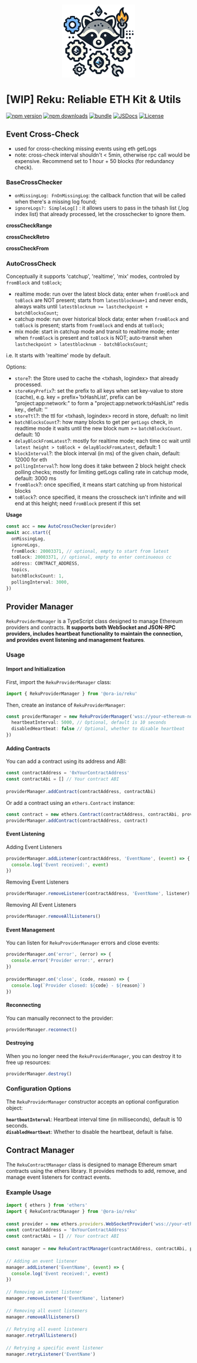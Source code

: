 <div align="center"><img src="https://github.com/ora-io/ora-stack/blob/main/assets/reku.logo.png?raw=true" alt="Reku Icon" width="200"  /></div>

# [WIP] Reku: Reliable ETH Kit & Utils

[![npm version][npm-version-src]][npm-version-href]
[![npm downloads][npm-downloads-src]][npm-downloads-href]
[![bundle][bundle-src]][bundle-href]
[![JSDocs][jsdocs-src]][jsdocs-href]
[![License][license-src]][license-href]

<!-- Badges -->

[npm-version-src]: https://img.shields.io/npm/v/@ora-io/reku?style=flat&colorA=080f12&colorB=6e70d4
[npm-version-href]: https://npmjs.com/package/@ora-io/reku
[npm-downloads-src]: https://img.shields.io/npm/dm/@ora-io/reku?style=flat&colorA=080f12&colorB=6e70d4
[npm-downloads-href]: https://npmjs.com/package/@ora-io/reku
[bundle-src]: https://img.shields.io/bundlephobia/minzip/@ora-io/reku?style=flat&colorA=080f12&colorB=6e70d4&label=minzip
[bundle-href]: https://bundlephobia.com/result?p=@ora-io/reku
[license-src]: https://img.shields.io/badge/License-MIT-yellow.svg?style=flat&colorA=080f12&colorB=6e70d4
[license-href]: https://github.com/ora-io/ora-stack/blob/main/LICENSE
[jsdocs-src]: https://img.shields.io/badge/jsdocs-reference-080f12?style=flat&colorA=080f12&colorB=6e70d4
[jsdocs-href]: https://www.jsdocs.io/package/@ora-io/reku

## Event Cross-Check
- used for cross-checking missing events using eth getLogs
- note: cross-check interval shouldn't < 5min, otherwise rpc call would be expensive. Recommend set to 1 hour + 50 blocks (for redundancy check).

### BaseCrossChecker
- `onMissingLog: FnOnMissingLog`: the callback function that will be called when there's a missing log found;
- `ignoreLogs?: SimpleLog[]` : it allows users to pass in the txhash list (,log index list) that already processed, let the crosschecker to ignore them.

**crossCheckRange**

**crossCheckRetro**

**crossCheckFrom**

### AutoCrossCheck
Conceptually it supports 'catchup', 'realtime', 'mix' modes, controled by `fromBlock` and `toBlock`;
- realtime mode: run over the latest block data; enter when `fromBlock` and `toBlock` are NOT present; starts from `latestblocknum+1` and never ends, always waits until `latestblocknum >= lastcheckpoint + batchBlocksCount`;
- catchup mode: run over historical block data; enter when `fromBlock` and `toBlock` is present; starts from `fromBlock` and ends at `toBlock`;
- mix mode: start in catchup mode and transit to realtime mode; enter when `fromBlock` is present and `toBlock` is NOT; auto-transit when `lastcheckpoint > latestblocknum - batchBlocksCount`;

i.e. It starts with 'realtime' mode by default.

Options:
- `store`?: the Store used to cache the <txhash, logindex> that already processed.
- `storeKeyPrefix`?: set the prefix to all keys when set key-value to store (cache), e.g. key = prefix+'txHashList', prefix can be "project:app:network:" to form a "project:app:network:txHashList" redis key., defult: ''
- `storeTtl`?: the ttl for <txhash, logindex> record in store, defualt: no limit
- `batchBlocksCount`?: how many blocks to get per `getLogs` check, in readtime mode it waits until the new block num >= `batchBlocksCount`. default: 10
- `delayBlockFromLatest`?: mostly for realtime mode; each time cc wait until `latest height > toBlock + delayBlockFromLatest`, default: 1
- `blockInterval`?: the block interval (in ms) of the given chain, default: 12000 for eth
- `pollingInterval`?: how long does it take between 2 block height check polling checks; mostly for limiting getLogs calling rate in catchup mode, default: 3000 ms
- `fromBlock`?: once specified, it means start catching up from historical blocks
- `toBlock`?: once specified, it means the crosscheck isn't infinite and will end at this height; need `fromBlock` present if this set

**Usage**
```ts
const acc = new AutoCrossChecker(provider)
await acc.start({
  onMissingLog,
  ignoreLogs,
  fromBlock: 20003371, // optional, empty to start from latest
  toBlock: 20003371, // optional, empty to enter continueous cc
  address: CONTRACT_ADDRESS,
  topics,
  batchBlocksCount: 1,
  pollingInterval: 3000,
})
```


## Provider Manager

`RekuProviderManager` is a TypeScript class designed to manage Ethereum providers and contracts. **It supports both WebSocket and JSON-RPC providers, includes heartbeat functionality to maintain the connection, and provides event listening and management features**.

### Usage

#### Import and Initialization

First, import the `RekuProviderManager` class:

```ts
import { RekuProviderManager } from '@ora-io/reku'
```

Then, create an instance of `RekuProviderManager`:

```ts
const providerManager = new RekuProviderManager('wss://your-ethereum-node-url', {
  heartbeatInterval: 5000, // Optional, default is 10 seconds
  disabledHeartbeat: false // Optional, whether to disable heartbeat
})
```
#### Adding Contracts

You can add a contract using its address and ABI:

```ts
const contractAddress = '0xYourContractAddress'
const contractAbi = [] // Your contract ABI

providerManager.addContract(contractAddress, contractAbi)
```

Or add a contract using an `ethers.Contract` instance:

```ts
const contract = new ethers.Contract(contractAddress, contractAbi, providerManager.provider)
providerManager.addContract(contractAddress, contract)
```

#### Event Listening

Adding Event Listeners

```ts
providerManager.addListener(contractAddress, 'EventName', (event) => {
  console.log('Event received:', event)
})
```

Removing Event Listeners

```ts
providerManager.removeListener(contractAddress, 'EventName', listener)
```

Removing All Event Listeners

```ts
providerManager.removeAllListeners()
```

#### Event Management

You can listen for `RekuProviderManager` errors and close events:

```ts
providerManager.on('error', (error) => {
  console.error('Provider error:', error)
})

providerManager.on('close', (code, reason) => {
  console.log(`Provider closed: ${code} - ${reason}`)
})
```

#### Reconnecting

You can manually reconnect to the provider:

```ts 
providerManager.reconnect()
```

#### Destroying

When you no longer need the `RekuProviderManager`, you can destroy it to free up resources:

```ts
providerManager.destroy()
```

### Configuration Options

The `RekuProviderManager` constructor accepts an optional configuration object:

**`heartbeatInterval`**: Heartbeat interval time (in milliseconds), default is 10 seconds.  
**`disabledHeartbeat`**: Whether to disable the heartbeat, default is false.


## Contract Manager


The `RekuContractManager` class is designed to manage Ethereum smart contracts using the ethers library. It provides methods to add, remove, and manage event listeners for contract events.

### Example Usage

```ts
import { ethers } from 'ethers'
import { RekuContractManager } from '@ora-io/reku'

const provider = new ethers.providers.WebSocketProvider('wss://your-ethereum-node-url')
const contractAddress = '0xYourContractAddress'
const contractAbi = [] // Your contract ABI

const manager = new RekuContractManager(contractAddress, contractAbi, provider)

// Adding an event listener
manager.addListener('EventName', (event) => {
  console.log('Event received:', event)
})

// Removing an event listener
manager.removeListener('EventName', listener)

// Removing all event listeners
manager.removeAllListeners()

// Retrying all event listeners
manager.retryAllListeners()

// Retrying a specific event listener
manager.retryListener('EventName')
```
